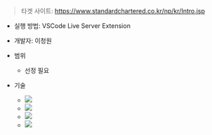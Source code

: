 > 타겟 사이트: https://www.standardchartered.co.kr/np/kr/Intro.jsp

-   실행 방법: VSCode Live Server Extension

-   개발자: 이청원

-   범위

    -   선정 필요

-   기술
    -   <img src="https://img.shields.io/badge/HTML5-E34F26?style=flat-square&amp;logo=HTML5&amp;logoColor=white">
    -   <img src="https://img.shields.io/badge/CSS3-1572B6?style=flat-square&amp;logo=CSS3&amp;logoColor=white">
    -   <img src="https://img.shields.io/badge/JavaScript-F7DF1E?style=flat-square&amp;logo=Javascript&amp;logoColor=black">
    -   <img src="https://img.shields.io/badge/Github-181717?style=flat-square&amp;logo=Github&amp;logoColor=white">
